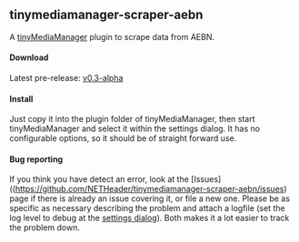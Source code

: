 ## tinymediamanager-scraper-aebn
A [tinyMediaManager](http://www.tinymediamanager.org) plugin to scrape data from AEBN.

#### Download
Latest pre-release: [v0.3-alpha](https://github.com/NETHeader/tinymediamanager-scraper-aebn/releases/tag/v0.3-alpha)

#### Install
Just copy it into the plugin folder of tinyMediaManager, then start tinyMediaManager and select it within the settings dialog.
It has no configurable options, so it should be of straight forward use.

#### Bug reporting

If you think you have detect an error, look at the [Issues]((https://github.com/NETHeader/tinymediamanager-scraper-aebn/issues) page if there is already an issue covering it, or file a new one.
Please be as specific as necessary describing the problem and attach a logfile (set the log level to debug at the [settings dialog](http://www.tinymediamanager.org/index.php/usage/settings/#general)).
Both makes it a lot easier to track the problem down.
